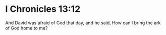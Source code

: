 # I Chronicles 13:12

And David was afraid of God that day, and he said, How can I bring the ark of God home to me?
